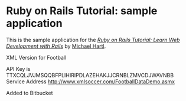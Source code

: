 # Ruby on Rails Tutorial: sample application

This is the sample application for the
[*Ruby on Rails Tutorial:
Learn Web Development with Rails*](http://www.railstutorial.org/)
by [Michael Hartl](http://www.michaelhartl.com/).

XML Version for Football

API Key is TTXCQLJVJMSQQBFPLIHIRIPDLAZEHAKJJCRNBLZMVCDJWAVNBB
Service Address http://www.xmlsoccer.com/FootballDataDemo.asmx

Added to Bitbucket
